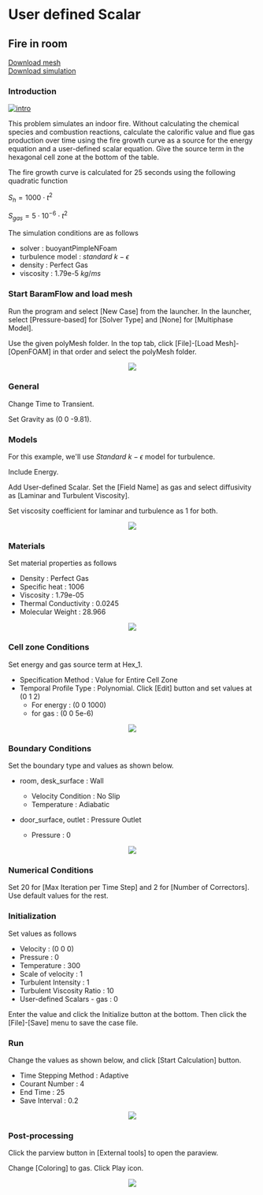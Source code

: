# User defined Scalar

## Fire in room 

[Download mesh](https://drive.google.com/file/d/1ySpMPSdtioU4DSJrWAKJEsCT0wihKo44/view?usp=sharing)</br>
[Download simulation](https://drive.google.com/file/d/1NH75is3AIN0Kl1nSYRWy58OgKT8UTRCJ/view?usp=sharing)

### Introduction 

[![intro](https://github.com/nextfoam/baram-pages/raw/main/screenshots/fireInRoom/intro.png)](https://github.com/nextfoam/baram-pages/raw/main/screenshots/fireInRoom/intro.png)

This problem simulates an indoor fire. Without calculating the chemical species and combustion reactions, calculate the calorific value and flue gas production over time using the fire growth curve as a source for the energy equation and a user-defined scalar equation. Give the source term in the hexagonal cell zone at the bottom of the table.

The fire growth curve is calculated for 25 seconds using the following quadratic function 

$S_h = 1000 \cdot t^2$

$S_{gas} = 5 \cdot 10^{-6} \cdot t^2$

The simulation conditions are as follows 

+ solver : buoyantPimpleNFoam
+ turbulence model : $standard$ $k-\epsilon$
+ density : Perfect Gas
+ viscosity : 1.79e-5 $kg/ms$

### Start BaramFlow and load mesh

Run the program and select [New Case] from the launcher. In the launcher, select [Pressure-based] for [Solver Type] and [None] for [Multiphase Model].

Use the given polyMesh folder. In the top tab, click [File]-[Load Mesh]-[OpenFOAM] in that order and select the polyMesh folder. 

<p style="text-align: center">
    <img src="https://github.com/nextfoam/baram-pages/raw/main/screenshots/fireInRoom/mesh.png"><br>
</p>

### General

Change Time to Transient.

Set Gravity as (0 0 -9.81).


### Models

For this example, we'll use $Standard$ $k-\epsilon$ model for turbulence.

Include Energy.

Add User-defined Scalar. Set the [Field Name] as gas and select diffusivity as [Laminar and Turbulent Viscosity].

Set viscosity coefficient for laminar and turbulence as 1 for both.

<p style="text-align: center">
    <img src="https://github.com/nextfoam/baram-pages/raw/main/screenshots/fireInRoom/uds.png"><br>
</p>

### Materials

Set material properties as follows 

+ Density : Perfect Gas
+ Specific heat : 1006
+ Viscosity : 1.79e-05
+ Thermal Conductivity : 0.0245
+ Molecular Weight : 28.966

<p style="text-align: center">
    <img src="https://github.com/nextfoam/baram-pages/raw/main/screenshots/train/mat.png"><br>
</p>

### Cell zone Conditions

Set energy and gas source term at Hex_1. 

+ Specification Method : Value for Entire Cell Zone
+ Temporal Profile Type : Polynomial. Click [Edit] button and set values at (0 1 2)
    + For energy : (0 0 1000)
    + for gas : (0 0 5e-6)

<p style="text-align: center">
    <img src="https://github.com/nextfoam/baram-pages/raw/main/screenshots/fireInRoom/cellZone.png"><br>
</p>

### Boundary Conditions

Set the boundary type and values as shown below.

+ room, desk_surface : Wall
    + Velocity Condition : No Slip
    + Temperature : Adiabatic

+ door_surface, outlet : Pressure Outlet
    + Pressure  : 0

<p style="text-align: center">
    <img src="https://github.com/nextfoam/baram-pages/raw/main/screenshots/train/outletbc.png">
</p>

### Numerical Conditions

Set 20 for [Max Iteration per Time Step] and 2 for [Number of Correctors]. Use default values for the rest.

### Initialization

Set values as follows

+ Velocity : (0 0 0)
+ Pressure : 0
+ Temperature : 300
+ Scale of velocity : 1 
+ Turbulent Intensity : 1
+ Turbulent Viscosity Ratio : 10
+ User-defined Scalars - gas : 0

Enter the value and click the Initialize button at the bottom. Then click the [File]-[Save] menu to save the case file.

### Run

Change the values as shown below, and click [Start Calculation] button.

+ Time Stepping Method : Adaptive
+ Courant Number : 4
+ End Time : 25
+ Save Interval : 0.2

<p style="text-align: center">
    <img src="https://github.com/nextfoam/baram-pages/raw/main/screenshots/fireInRoom/run.png"><br>
</p>


### Post-processing

Click the parview button in [External tools] to open the paraview.

Change [Coloring] to gas. Click Play icon.

<p style="text-align: center">
    <img src="https://github.com/nextfoam/baram-pages/raw/main/screenshots/fireInRoom/contour.png"><br>
</p>

